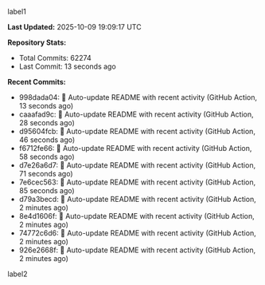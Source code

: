 
label1 
<!-- ACTIVITY_START -->
**Last Updated:** 2025-10-09 19:09:17 UTC

**Repository Stats:**
- Total Commits: 62274
- Last Commit: 13 seconds ago

**Recent Commits:**
- 998dada04: 🤖 Auto-update README with recent activity (GitHub Action, 13 seconds ago)
- caaafad9c: 🤖 Auto-update README with recent activity (GitHub Action, 28 seconds ago)
- d95604fcb: 🤖 Auto-update README with recent activity (GitHub Action, 46 seconds ago)
- f6712fe66: 🤖 Auto-update README with recent activity (GitHub Action, 58 seconds ago)
- d7e26a6d7: 🤖 Auto-update README with recent activity (GitHub Action, 71 seconds ago)
- 7e6cec563: 🤖 Auto-update README with recent activity (GitHub Action, 85 seconds ago)
- d79a3becd: 🤖 Auto-update README with recent activity (GitHub Action, 2 minutes ago)
- 8e4d1606f: 🤖 Auto-update README with recent activity (GitHub Action, 2 minutes ago)
- 74772c6d6: 🤖 Auto-update README with recent activity (GitHub Action, 2 minutes ago)
- 926e2668f: 🤖 Auto-update README with recent activity (GitHub Action, 2 minutes ago)
<!-- ACTIVITY_END -->

label2
